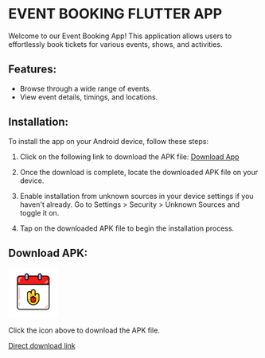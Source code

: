 # EVENT BOOKING FLUTTER APP

Welcome to our Event Booking App! This application allows users to effortlessly book tickets for various events, shows, and activities.

## Features:

- Browse through a wide range of events.
- View event details, timings, and locations.

## Installation:

To install the app on your Android device, follow these steps:

1. Click on the following link to download the APK file: [Download App](https://drive.google.com/file/d/1omyafYWPnrApBlX5f2_QH2EQl2IIK8Ex/view?usp=drive_link)
   
2. Once the download is complete, locate the downloaded APK file on your device.

3. Enable installation from unknown sources in your device settings if you haven't already. Go to Settings > Security > Unknown Sources and toggle it on.

4. Tap on the downloaded APK file to begin the installation process.

## Download APK:

<a href="https://drive.google.com/file/d/1omyafYWPnrApBlX5f2_QH2EQl2IIK8Ex/view?usp=drive_link">
  <img src="assets/icon/icon.png" alt="Download" width="100" height="100">
</a>

Click the icon above to download the APK file.

[Direct download link](https://drive.google.com/file/d/1omyafYWPnrApBlX5f2_QH2EQl2IIK8Ex/view?usp=drive_link)

